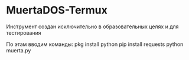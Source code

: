 # MuertaDOS-Termux


Инструмент создан исключительно в образовательных целях и для тестирования

По этам вводим команды:
pkg install python
pip install requests
python muerta.py
